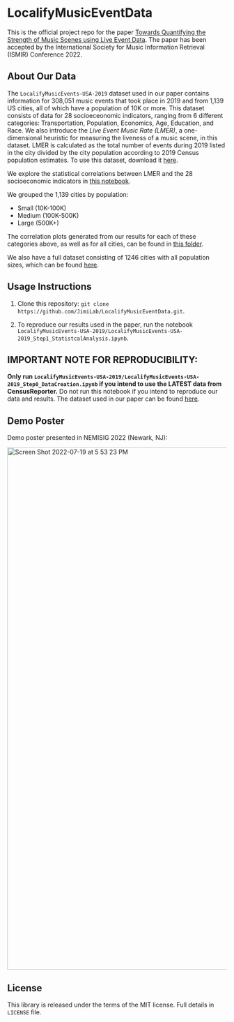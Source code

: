 # LocalifyMusicEventData

This is the official project repo for the paper [Towards Quantifying the Strength of Music Scenes using Live Event Data](https://drive.google.com/file/d/18UTmw81ZC8x4O-ZRC5MFIMVO32Dk0CAV/view?usp=sharing). The paper has been accepted by the International Society for Music Information Retrieval (ISMIR) Conference 2022. 

## About Our Data

The ```LocalifyMusicEvents-USA-2019``` dataset used in our paper contains information for 308,051 music events that took place in 2019 and from 1,139 US cities, all of which have a population of 10K or more. This dataset consists of data for 28 socioeceonomic indicators, ranging from 6 different categories: Transportation, Population, Economics, Age, Education, and Race. We also introduce the _Live Event Music Rate (LMER)_, a one-dimensional heuristic for measuring the liveness of a music scene, in this dataset. LMER is calculated as the total number of events during 2019 listed in the city divided by the city population according to 2019 Census population estimates. To use this dataset, download it [here](https://github.com/JimiLab/LocalifyMusicEventData/blob/main/LocalifyMusicEvents-USA-2019/data/LocalifyMusicEvents-USA-2019_paper.csv).

We explore the statistical correlations between LMER and the 28 socioeconomic indicators in [this notebook](https://github.com/JimiLab/LocalifyMusicEventData/blob/main/LocalifyMusicEvents-USA-2019/LocalifyMusicEvents-USA-2019_Step1_StatistcalAnalysis.ipynb). 

We grouped the 1,139 cities by population: 
- Small (10K-100K)
- Medium (100K-500K)
- Large (500K+)

The correlation plots generated from our results for each of these categories above, as well as for all cities, can be found in [this folder](https://github.com/JimiLab/LocalifyMusicEventData/tree/main/LocalifyMusicEvents-USA-2019/figures).

We also have a full dataset consisting of 1246 cities with all population sizes, which can be found [here](https://github.com/JimiLab/LocalifyMusicEventData/blob/main/LocalifyMusicEvents-USA-2019/data/LocalifyMusicEvents-USA-2019_full.csv).

## Usage Instructions

1) Clone this repository: ```git clone https://github.com/JimiLab/LocalifyMusicEventData.git```. 

2) To reproduce our results used in the paper, run the notebook ```LocalifyMusicEvents-USA-2019/LocalifyMusicEvents-USA-2019_Step1_StatistcalAnalysis.ipynb```.

## IMPORTANT NOTE FOR REPRODUCIBILITY:

**Only run ```LocalifyMusicEvents-USA-2019/LocalifyMusicEvents-USA-2019_Step0_DataCreation.ipynb``` if you intend to use the LATEST data from CensusReporter.** Do not run this notebook if you intend to reproduce our data and results. The dataset used in our paper can be found [here](https://github.com/JimiLab/LocalifyMusicEventData/blob/main/LocalifyMusicEvents-USA-2019/data/LocalifyMusicEvents-USA-2019_paper.csv). 


## Demo Poster

Demo poster presented in NEMISIG 2022 (Newark, NJ):

<img width="1197" alt="Screen Shot 2022-07-19 at 5 53 23 PM" src="https://user-images.githubusercontent.com/19521672/179855100-a532e248-3af1-4fd3-bc7a-a90b04b26783.png">


## License
This library is released under the terms of the MIT license. Full details in ```LICENSE``` file.
